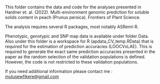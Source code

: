 This folder contains the data and code for the analyses presented in Hardner et. al. (2022). Multi-environment genomic prediction for soluble solids content in peach (Prunus persica). Frontiers of Plant Science.

The analysis requires several R packages, most notably ASReml-R.

Phenotypic, genotypic and SNP map data is available under folder Data. Also under this folder is a workspace for R (apdata_CV_temp.RData) that is required for the estimation of prediction accuracies (LOOCVxLAE). This is required to generate the exact same prediction accuracies presented in the paper as the random selection of the validation populations is defined. However, the code is not restricted to these validation populations.

If you need additional information please contact me : mulusewfikere@gmail.com
